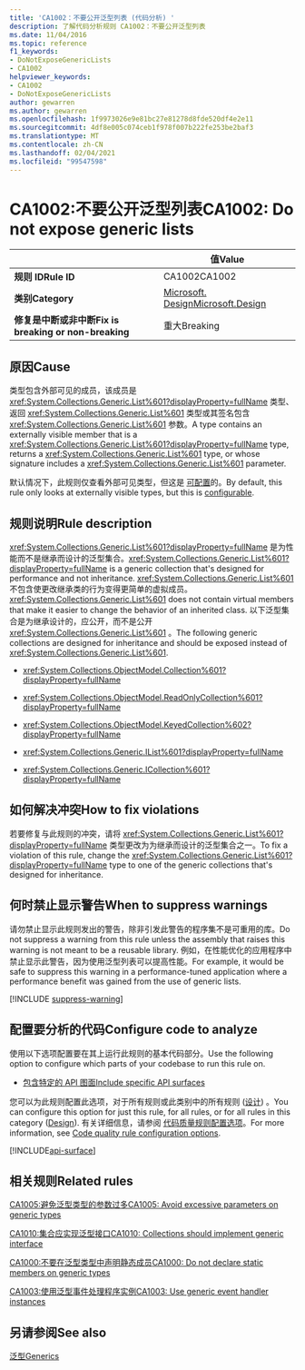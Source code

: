 ```yaml
---
title: 'CA1002：不要公开泛型列表 (代码分析) '
description: 了解代码分析规则 CA1002：不要公开泛型列表
ms.date: 11/04/2016
ms.topic: reference
f1_keywords:
- DoNotExposeGenericLists
- CA1002
helpviewer_keywords:
- CA1002
- DoNotExposeGenericLists
author: gewarren
ms.author: gewarren
ms.openlocfilehash: 1f9973026e9e81bc27e81278d8fde520df4e2e11
ms.sourcegitcommit: 4df8e005c074ceb1f978f007b222fe253be2baf3
ms.translationtype: MT
ms.contentlocale: zh-CN
ms.lasthandoff: 02/04/2021
ms.locfileid: "99547598"
---
```

# <a name="ca1002-do-not-expose-generic-lists"></a><span data-ttu-id="841e8-103">CA1002:不要公开泛型列表</span><span class="sxs-lookup"><span data-stu-id="841e8-103">CA1002: Do not expose generic lists</span></span>

| | <span data-ttu-id="841e8-104">值</span><span class="sxs-lookup"><span data-stu-id="841e8-104">Value</span></span> |
|-|-|
| <span data-ttu-id="841e8-105">**规则 ID**</span><span class="sxs-lookup"><span data-stu-id="841e8-105">**Rule ID**</span></span> |<span data-ttu-id="841e8-106">CA1002</span><span class="sxs-lookup"><span data-stu-id="841e8-106">CA1002</span></span>|
| <span data-ttu-id="841e8-107">**类别**</span><span class="sxs-lookup"><span data-stu-id="841e8-107">**Category**</span></span> |[<span data-ttu-id="841e8-108">Microsoft. Design</span><span class="sxs-lookup"><span data-stu-id="841e8-108">Microsoft.Design</span></span>](design-warnings.md)|
| <span data-ttu-id="841e8-109">**修复是中断或非中断**</span><span class="sxs-lookup"><span data-stu-id="841e8-109">**Fix is breaking or non-breaking**</span></span> |<span data-ttu-id="841e8-110">重大</span><span class="sxs-lookup"><span data-stu-id="841e8-110">Breaking</span></span>|

## <a name="cause"></a><span data-ttu-id="841e8-111">原因</span><span class="sxs-lookup"><span data-stu-id="841e8-111">Cause</span></span>

<span data-ttu-id="841e8-112">类型包含外部可见的成员，该成员是 <xref:System.Collections.Generic.List%601?displayProperty=fullName> 类型、返回 <xref:System.Collections.Generic.List%601> 类型或其签名包含 <xref:System.Collections.Generic.List%601> 参数。</span><span class="sxs-lookup"><span data-stu-id="841e8-112">A type contains an externally visible member that is a <xref:System.Collections.Generic.List%601?displayProperty=fullName> type, returns a <xref:System.Collections.Generic.List%601> type, or whose signature includes a <xref:System.Collections.Generic.List%601> parameter.</span></span>

<span data-ttu-id="841e8-113">默认情况下，此规则仅查看外部可见类型，但这是 [可配置](#configure-code-to-analyze)的。</span><span class="sxs-lookup"><span data-stu-id="841e8-113">By default, this rule only looks at externally visible types, but this is [configurable](#configure-code-to-analyze).</span></span>

## <a name="rule-description"></a><span data-ttu-id="841e8-114">规则说明</span><span class="sxs-lookup"><span data-stu-id="841e8-114">Rule description</span></span>

<span data-ttu-id="841e8-115"><xref:System.Collections.Generic.List%601?displayProperty=fullName> 是为性能而不是继承而设计的泛型集合。</span><span class="sxs-lookup"><span data-stu-id="841e8-115"><xref:System.Collections.Generic.List%601?displayProperty=fullName> is a generic collection that's designed for performance and not inheritance.</span></span> <span data-ttu-id="841e8-116"><xref:System.Collections.Generic.List%601> 不包含使更改继承类的行为变得更简单的虚拟成员。</span><span class="sxs-lookup"><span data-stu-id="841e8-116"><xref:System.Collections.Generic.List%601> does not contain virtual members that make it easier to change the behavior of an inherited class.</span></span> <span data-ttu-id="841e8-117">以下泛型集合是为继承设计的，应公开，而不是公开 <xref:System.Collections.Generic.List%601> 。</span><span class="sxs-lookup"><span data-stu-id="841e8-117">The following generic collections are designed for inheritance and should be exposed instead of <xref:System.Collections.Generic.List%601>.</span></span>

- <xref:System.Collections.ObjectModel.Collection%601?displayProperty=fullName>

- <xref:System.Collections.ObjectModel.ReadOnlyCollection%601?displayProperty=fullName>

- <xref:System.Collections.ObjectModel.KeyedCollection%602?displayProperty=fullName>

- <xref:System.Collections.Generic.IList%601?displayProperty=fullName>

- <xref:System.Collections.Generic.ICollection%601?displayProperty=fullName>

## <a name="how-to-fix-violations"></a><span data-ttu-id="841e8-118">如何解决冲突</span><span class="sxs-lookup"><span data-stu-id="841e8-118">How to fix violations</span></span>

<span data-ttu-id="841e8-119">若要修复与此规则的冲突，请将 <xref:System.Collections.Generic.List%601?displayProperty=fullName> 类型更改为为继承而设计的泛型集合之一。</span><span class="sxs-lookup"><span data-stu-id="841e8-119">To fix a violation of this rule, change the <xref:System.Collections.Generic.List%601?displayProperty=fullName> type to one of the generic collections that's designed for inheritance.</span></span>

## <a name="when-to-suppress-warnings"></a><span data-ttu-id="841e8-120">何时禁止显示警告</span><span class="sxs-lookup"><span data-stu-id="841e8-120">When to suppress warnings</span></span>

<span data-ttu-id="841e8-121">请勿禁止显示此规则发出的警告，除非引发此警告的程序集不是可重用的库。</span><span class="sxs-lookup"><span data-stu-id="841e8-121">Do not suppress a warning from this rule unless the assembly that raises this warning is not meant to be a reusable library.</span></span> <span data-ttu-id="841e8-122">例如，在性能优化的应用程序中禁止显示此警告，因为使用泛型列表可以提高性能。</span><span class="sxs-lookup"><span data-stu-id="841e8-122">For example, it would be safe to suppress this warning in a performance-tuned application where a performance benefit was gained from the use of generic lists.</span></span>

[!INCLUDE [suppress-warning](../../../../includes/code-analysis/suppress-warning.md)]

## <a name="configure-code-to-analyze"></a><span data-ttu-id="841e8-123">配置要分析的代码</span><span class="sxs-lookup"><span data-stu-id="841e8-123">Configure code to analyze</span></span>

<span data-ttu-id="841e8-124">使用以下选项配置要在其上运行此规则的基本代码部分。</span><span class="sxs-lookup"><span data-stu-id="841e8-124">Use the following option to configure which parts of your codebase to run this rule on.</span></span>

- [<span data-ttu-id="841e8-125">包含特定的 API 图面</span><span class="sxs-lookup"><span data-stu-id="841e8-125">Include specific API surfaces</span></span>](#include-specific-api-surfaces)

<span data-ttu-id="841e8-126">您可以为此规则配置此选项，对于所有规则或此类别中的所有规则 ([设计](design-warnings.md)) 。</span><span class="sxs-lookup"><span data-stu-id="841e8-126">You can configure this option for just this rule, for all rules, or for all rules in this category ([Design](design-warnings.md)).</span></span> <span data-ttu-id="841e8-127">有关详细信息，请参阅 [代码质量规则配置选项](../code-quality-rule-options.md)。</span><span class="sxs-lookup"><span data-stu-id="841e8-127">For more information, see [Code quality rule configuration options](../code-quality-rule-options.md).</span></span>

[!INCLUDE[api-surface](~/includes/code-analysis/api-surface.md)]

## <a name="related-rules"></a><span data-ttu-id="841e8-128">相关规则</span><span class="sxs-lookup"><span data-stu-id="841e8-128">Related rules</span></span>

[<span data-ttu-id="841e8-129">CA1005:避免泛型类型的参数过多</span><span class="sxs-lookup"><span data-stu-id="841e8-129">CA1005: Avoid excessive parameters on generic types</span></span>](ca1005.md)

[<span data-ttu-id="841e8-130">CA1010:集合应实现泛型接口</span><span class="sxs-lookup"><span data-stu-id="841e8-130">CA1010: Collections should implement generic interface</span></span>](ca1010.md)

[<span data-ttu-id="841e8-131">CA1000:不要在泛型类型中声明静态成员</span><span class="sxs-lookup"><span data-stu-id="841e8-131">CA1000: Do not declare static members on generic types</span></span>](ca1000.md)

[<span data-ttu-id="841e8-132">CA1003:使用泛型事件处理程序实例</span><span class="sxs-lookup"><span data-stu-id="841e8-132">CA1003: Use generic event handler instances</span></span>](ca1003.md)

## <a name="see-also"></a><span data-ttu-id="841e8-133">另请参阅</span><span class="sxs-lookup"><span data-stu-id="841e8-133">See also</span></span>

[<span data-ttu-id="841e8-134">泛型</span><span class="sxs-lookup"><span data-stu-id="841e8-134">Generics</span></span>](../../../csharp/programming-guide/generics/index.md)
